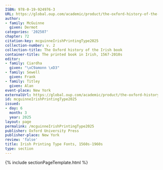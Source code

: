 ```yaml
---
ISBN: 978-0-19-924976-3
URL: https://global.oup.com/academic/product/the-oxford-history-of-the-irish-book-volume-ii-9780199249763?cc=ge&lang=3n#
author:
- family: McGuinne
  given: Dermot
categories: '202507'
chapter: 72
citation-key: mcguinneIrishPrintingType2025
collection-number: v. 2
collection-title: The Oxford history of the Irish book
container-title: The printed book in Irish, 1567-2010s
editor:
- family: Ciardha
  given: "\xC9amonn \xD3"
- family: Sewell
  given: Frank
- family: Titley
  given: Alan
event-place: New York
externalUrl: https://global.oup.com/academic/product/the-oxford-history-of-the-irish-book-volume-ii-9780199249763?cc=ge&lang=3n#
id: mcguinneIrishPrintingType2025
issued:
- day: 6
  month: 3
  year: 2025
layout: page
permalink: /mcguinneIrishPrintingType2025
publisher: Oxford University Press
publisher-place: New York
review: 'false'
title: Irish Printing Type Fonts, 1560s-1960s
type: section
---
```

{% include sectionPageTemplate.html %}